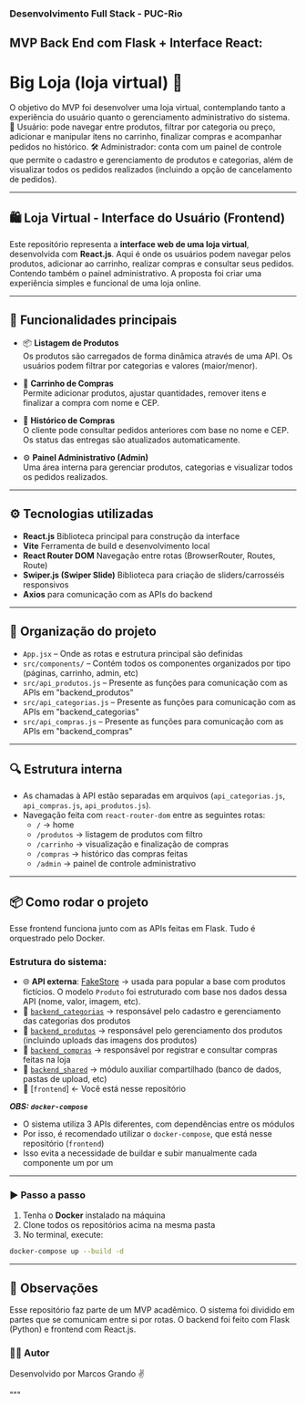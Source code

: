 ### Desenvolvimento Full Stack - PUC-Rio

## MVP Back End com Flask + Interface React:
# Big Loja (loja virtual) 🛒

O objetivo do MVP foi desenvolver uma loja virtual, contemplando tanto a experiência do usuário quanto o gerenciamento administrativo do sistema.
👤 Usuário: pode navegar entre produtos, filtrar por categoria ou preço, adicionar e manipular itens no carrinho, finalizar compras e acompanhar pedidos no histórico.
🛠️ Administrador: conta com um painel de controle que permite o cadastro e gerenciamento de produtos e categorias, além de visualizar todos os pedidos realizados (incluindo a opção de cancelamento de pedidos).

---

## 🛍️ Loja Virtual - Interface do Usuário (Frontend)

Este repositório representa a **interface web de uma loja virtual**, desenvolvida com **React.js**. Aqui é onde os usuários podem navegar pelos produtos, adicionar ao carrinho, realizar compras e consultar seus pedidos. Contendo também o painel administrativo. A proposta foi criar uma experiência simples e funcional de uma loja online.

---

## 🚀 Funcionalidades principais

- 📦 **Listagem de Produtos**  
  Os produtos são carregados de forma dinâmica através de uma API. Os usuários podem filtrar por categorias e valores (maior/menor).

- 🛒 **Carrinho de Compras**  
  Permite adicionar produtos, ajustar quantidades, remover itens e finalizar a compra com nome e CEP.

- 📜 **Histórico de Compras**  
  O cliente pode consultar pedidos anteriores com base no nome e CEP. Os status das entregas são atualizados automaticamente.

- ⚙️ **Painel Administrativo (Admin)**  
  Uma área interna para gerenciar produtos, categorias e visualizar todos os pedidos realizados.

---

## ⚙️ Tecnologias utilizadas

- **React.js** Biblioteca principal para construção da interface
- **Vite** Ferramenta de build e desenvolvimento local
- **React Router DOM** Navegação entre rotas (BrowserRouter, Routes, Route)
- **Swiper.js (Swiper Slide)** Biblioteca para criação de sliders/carrosséis responsivos
- **Axios** para comunicação com as APIs do backend

---

## 📁 Organização do projeto

- `App.jsx` – Onde as rotas e estrutura principal são definidas
- `src/components/` – Contém todos os componentes organizados por tipo (páginas, carrinho, admin, etc)
- `src/api_produtos.js` – Presente as funções para comunicação com as APIs em "backend_produtos"
- `src/api_categorias.js` – Presente as funções para comunicação com as APIs em "backend_categorias"
- `src/api_compras.js` – Presente as funções para comunicação com as APIs em "backend_compras"

---

## 🔍 Estrutura interna

- As chamadas à API estão separadas em arquivos (`api_categorias.js`, `api_compras.js`, `api_produtos.js`).
- Navegação feita com `react-router-dom` entre as seguintes rotas:
  - `/` → home
  - `/produtos` → listagem de produtos com filtro
  - `/carrinho` → visualização e finalização de compras
  - `/compras` → histórico das compras feitas
  - `/admin` → painel de controle administrativo

---

## 📦 Como rodar o projeto

Esse frontend funciona junto com as APIs feitas em Flask. Tudo é orquestrado pelo Docker.

### Estrutura do sistema:

- 🌐 **API externa**: [FakeStore](https://fakestoreapi.com/) → usada para popular a base com produtos fictícios. O modelo `Produto` foi estruturado com base nos dados dessa API (nome, valor, imagem, etc).
- 🔹 [`backend_categorias`](https://github.com/seu-usuario/backend_categorias) → responsável pelo cadastro e gerenciamento das categorias dos produtos
- 🔹 [`backend_produtos`](https://github.com/seu-usuario/backend_produtos) → responsável pelo gerenciamento dos produtos (incluindo uploads das imagens dos produtos)
- 🔹 [`backend_compras`](https://github.com/seu-usuario/backend_compras) → responsável por registrar e consultar compras feitas na loja
- 🔸 [`backend_shared`](https://github.com/seu-usuario/backend_shared) → módulo auxiliar compartilhado (banco de dados, pastas de upload, etc)
- 💠 [`frontend`] ← Você está nesse repositório

***OBS: `docker-compose`***
 - O sistema utiliza 3 APIs diferentes, com dependências entre os módulos
 - Por isso, é recomendado utilizar o `docker-compose`, que está nesse repositório (`frontend`)
 - Isso evita a necessidade de buildar e subir manualmente cada componente um por um

---

### ▶️ Passo a passo

1. Tenha o **Docker** instalado na máquina
2. Clone todos os repositórios acima na mesma pasta
3. No terminal, execute:

```bash
docker-compose up --build -d
```

---

## 🧠 Observações
Esse repositório faz parte de um MVP acadêmico. O sistema foi dividido em partes que se comunicam entre si por rotas. O backend foi feito com Flask (Python) e frontend com React.js.

### 🙋‍♂️ Autor
Desenvolvido por Marcos Grando ✌️

"""